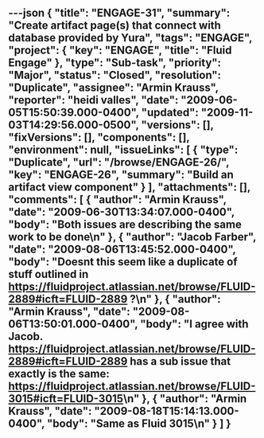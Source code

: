 ---json
{
  "title": "ENGAGE-31",
  "summary": "Create artifact page(s) that connect with database provided by Yura",
  "tags": "ENGAGE",
  "project": {
    "key": "ENGAGE",
    "title": "Fluid Engage"
  },
  "type": "Sub-task",
  "priority": "Major",
  "status": "Closed",
  "resolution": "Duplicate",
  "assignee": "Armin Krauss",
  "reporter": "heidi valles",
  "date": "2009-06-05T15:50:39.000-0400",
  "updated": "2009-11-03T14:29:56.000-0500",
  "versions": [],
  "fixVersions": [],
  "components": [],
  "environment": null,
  "issueLinks": [
    {
      "type": "Duplicate",
      "url": "/browse/ENGAGE-26/",
      "key": "ENGAGE-26",
      "summary": "Build an artifact view component"
    }
  ],
  "attachments": [],
  "comments": [
    {
      "author": "Armin Krauss",
      "date": "2009-06-30T13:34:07.000-0400",
      "body": "Both issues are describing the same work to be done\n"
    },
    {
      "author": "Jacob Farber",
      "date": "2009-08-06T13:45:52.000-0400",
      "body": "Doesnt this seem like a duplicate of stuff outlined in <https://fluidproject.atlassian.net/browse/FLUID-2889#icft=FLUID-2889> ?\n"
    },
    {
      "author": "Armin Krauss",
      "date": "2009-08-06T13:50:01.000-0400",
      "body": "I agree with Jacob. <https://fluidproject.atlassian.net/browse/FLUID-2889#icft=FLUID-2889> has a sub issue that exactly is the same: <https://fluidproject.atlassian.net/browse/FLUID-3015#icft=FLUID-3015>\n"
    },
    {
      "author": "Armin Krauss",
      "date": "2009-08-18T15:14:13.000-0400",
      "body": "Same as Fluid 3015\n"
    }
  ]
}
---

        